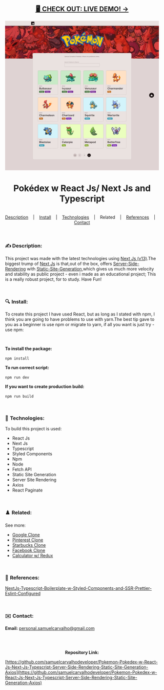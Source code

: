 <h2 align="center"><a href="https://samuelcarvalho.dev/projetos/pokemon" align="center"> 🖥️  CHECK OUT: LIVE DEMO! -></a></h2>


![](./src/assets/img/Pokemon.jpeg)

<h1 align="center">
Pokédex w React Js/ Next Js and Typescript</h1>


<br/>

<div align="center">
  <a href="#description">Description</a> &nbsp;&nbsp;&nbsp;|&nbsp;&nbsp;&nbsp <a href="#install">Install</a> &nbsp;&nbsp;&nbsp;|&nbsp;&nbsp;&nbsp <a href="#technologies">Technologies</a> &nbsp;&nbsp;&nbsp;|&nbsp;&nbsp;&nbsp <a ref="#related">Related</a> &nbsp;&nbsp;&nbsp;|&nbsp;&nbsp;&nbsp <a href="#references">References</a> &nbsp;&nbsp;&nbsp;|&nbsp;&nbsp;&nbsp <a href="#contact">Contact</a>
</div>

<br />
<br />

<h3 id="description">✍️ Description:</h3>

<p>This project was made with the latest technologies using <a href="https://github.com/samuelcarvalhodeveloper/NextJs-Typescript-Boilerplate-w-Styled-Components-and-SSR-Prettier-Eslint-Configurated">Next Js (v13)</a>.The biggest trump of <a href="https://github.com/samuelcarvalhodeveloper/NextJs-Typescript-Boilerplate-w-Styled-Components-and-SSR-Prettier-Eslint-Configurated">Next Js</a> is that,out of the box, offers <a href="https://github.com/samuelcarvalhodeveloper/NextJs-Typescript-Boilerplate-w-Styled-Components-and-SSR-Prettier-Eslint-Configurated">Server-Side-Rendering</a> with <a href="https://github.com/samuelcarvalhodeveloper/NextJs-Typescript-Boilerplate-w-Styled-Components-and-SSR-Prettier-Eslint-Configurated">Static-Site-Generation</a>,which gives us much more velocity and stability as public project - even i made as an educational project; This is a really robust project, for to study. Have Fun!</p>

<br />

<h3 id="install">🔍  Install:</h3>

<p>To create this project I have used React, but as long as I stated with npm, I think you are going to have problems to use with yarn.The best tip gave to you as a beginner is use npm or migrate to yarn, if all you want is just try - use npm:<p>

<br />

**To install the package:**

```npm install```


**To run correct script:**

```npm run dev```


**If you want to create production build:**

```npm run build```

<br />

<h3 id="technologies">🚀  Technologies:</h3>

<p>To build this project is used:</p>

- React Js
- Next Js
- Typescript
- Styled Components
- Npm
- Node
- Fetch API
- Static Site Generation
- Server Site Rendering
- Axios
- React Paginate

<br />

<h3 id="related">♟️  Related:</h3>

See more:

<ul>
  <li><a href="https://github.com/samuelcarvalhodeveloper/Google-Clone-w-React-Js-Typescript-Styled-Components-Prettier-Eslint-EditorConfig">Google Clone</a></li>
  <li><a href="https://github.com/samuelcarvalhodeveloper/Pinterest-Clone-w-React-Js-Typescript-Styled-Components-Prettier-Eslint-EditorConfig">Pinterest Clone</a></li>
  <li><a href="https://github.com/samuelcarvalhodeveloper/Starbucks-Clone-w-React-Js-Typescript-Context-Api-Styled-Components-Prettier-Eslint-EditorConfig">Starbucks Clone</a></li>
  <li><a href="https://github.com/samuelcarvalhodeveloper/Facebook-Clone-w-React-Js-Typescript-Styled-Components-Prettier-Eslint-EditorConfig">Facebook Clone</a></li>
  <li><a href="https://github.com/samuelcarvalhodeveloper/Calculator-w-React-Js-Redux-ToolKit-Typescript-Styled-Components-Prettier-Eslint-EditorConfig">Calculator w/ Redux</a></li>
</ul>

<br />

<h3 id="references">📖  References:</h3>

[NextJs-Typescript-Boilerplate-w-Styled-Components-and-SSR-Prettier-Eslint-Configured](https://github.com/samuelcarvalhodeveloper/NextJs-Typescript-Boilerplate-w-Styled-Components-and-SSR-Prettier-Eslint-Configured)

<br />

<h3 id="contact">✉️  Contact:</h3>

**Email:**
<a href="mailto:personal.samuelcarvalho@gmail.com">personal.samuelcarvalho@gmail.com</a>

<br />
<br />

<p align="center"><strong>Repository Link:</strong></p>

[https://github.com/samuelcarvalhodeveloper/Pokemon-Pokedex-w-React-Js-Next-Js-Typescript-Server-Side-Rendering-Static-Site-Generation-Axios](https://github.com/samuelcarvalhodeveloper/Pokemon-Pokedex-w-React-Js-Next-Js-Typescript-Server-Side-Rendering-Static-Site-Generation-Axios)
